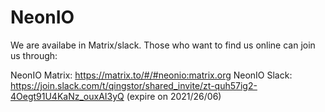 # NeonIO

We are availabe in Matrix/slack. Those who want to find us online can join us through:

NeonIO Matrix: <https://matrix.to/#/#neonio:matrix.org>
NeonIO Slack: <https://join.slack.com/t/qingstor/shared_invite/zt-quh57ig2-4Oegt91U4KaNz_ouxAI3yQ> (expire on 2021/26/06)   
